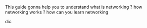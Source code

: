 
This guide gonna help you to understand 
what is networking ? how networking works ? how can you learn networking

dic